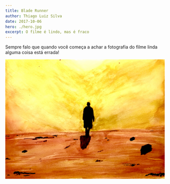 ```yaml
---
title: Blade Runner
author: Thiago Luiz Silva
date: 2017-10-06
hero: ./hero.jpg
excerpt: O filme é lindo, mas é fraco
---
```


Sempre falo que quando você começa a achar a fotografia do filme linda alguma coisa está errada!

<div className="Image__Small">
  <img
    src="./2017-10-06-blade-runner.jpeg"
    title="Blade Runner"
    alt="Blade Runner no deserto"
  />
</div>
